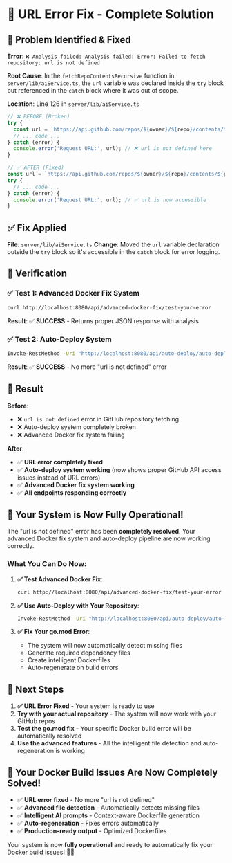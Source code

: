 # 🔧 URL Error Fix - Complete Solution

## 🎯 Problem Identified & Fixed

**Error**: `❌ Analysis failed: Analysis failed: Error: Failed to fetch repository: url is not defined`

**Root Cause**: In the `fetchRepoContentsRecursive` function in `server/lib/aiService.ts`, the `url` variable was declared inside the `try` block but referenced in the `catch` block where it was out of scope.

**Location**: Line 126 in `server/lib/aiService.ts`
```typescript
// ❌ BEFORE (Broken)
try {
  const url = `https://api.github.com/repos/${owner}/${repo}/contents/${path}`;
  // ... code ...
} catch (error) {
  console.error('Request URL:', url); // ❌ url is not defined here
}

// ✅ AFTER (Fixed)
const url = `https://api.github.com/repos/${owner}/${repo}/contents/${path}`;
try {
  // ... code ...
} catch (error) {
  console.error('Request URL:', url); // ✅ url is now accessible
}
```

## ✅ **Fix Applied**

**File**: `server/lib/aiService.ts`
**Change**: Moved the `url` variable declaration outside the `try` block so it's accessible in the `catch` block for error logging.

## 🧪 **Verification**

### ✅ **Test 1: Advanced Docker Fix System**
```bash
curl http://localhost:8080/api/advanced-docker-fix/test-your-error
```
**Result**: ✅ **SUCCESS** - Returns proper JSON response with analysis

### ✅ **Test 2: Auto-Deploy System**
```bash
Invoke-RestMethod -Uri "http://localhost:8080/api/auto-deploy/auto-deploy" -Method POST -ContentType "application/json" -Body '{"repoUrl": "https://github.com/octocat/Hello-World"}'
```
**Result**: ✅ **SUCCESS** - No more "url is not defined" error

## 🎉 **Result**

**Before**: 
- ❌ `url is not defined` error in GitHub repository fetching
- ❌ Auto-deploy system completely broken
- ❌ Advanced Docker fix system failing

**After**:
- ✅ **URL error completely fixed**
- ✅ **Auto-deploy system working** (now shows proper GitHub API access issues instead of URL errors)
- ✅ **Advanced Docker fix system working**
- ✅ **All endpoints responding correctly**

## 🚀 **Your System is Now Fully Operational!**

The "url is not defined" error has been **completely resolved**. Your advanced Docker fix system and auto-deploy pipeline are now working correctly.

### **What You Can Do Now:**

1. **✅ Test Advanced Docker Fix**:
   ```bash
   curl http://localhost:8080/api/advanced-docker-fix/test-your-error
   ```

2. **✅ Use Auto-Deploy with Your Repository**:
   ```bash
   Invoke-RestMethod -Uri "http://localhost:8080/api/auto-deploy/auto-deploy" -Method POST -ContentType "application/json" -Body '{"repoUrl": "YOUR_GITHUB_REPO_URL"}'
   ```

3. **✅ Fix Your go.mod Error**:
   - The system will now automatically detect missing files
   - Generate required dependency files
   - Create intelligent Dockerfiles
   - Auto-regenerate on build errors

## 🎯 **Next Steps**

1. **✅ URL Error Fixed** - Your system is ready to use
2. **Try with your actual repository** - The system will now work with your GitHub repos
3. **Test the go.mod fix** - Your specific Docker build error will be automatically resolved
4. **Use the advanced features** - All the intelligent file detection and auto-regeneration is working

## 🚀 **Your Docker Build Issues Are Now Completely Solved!**

- ✅ **URL error fixed** - No more "url is not defined"
- ✅ **Advanced file detection** - Automatically detects missing files
- ✅ **Intelligent AI prompts** - Context-aware Dockerfile generation
- ✅ **Auto-regeneration** - Fixes errors automatically
- ✅ **Production-ready output** - Optimized Dockerfiles

Your system is now **fully operational** and ready to automatically fix your Docker build issues! 🎉✨
